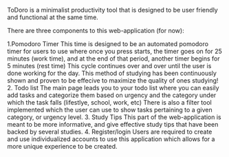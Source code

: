 ToDoro is a minimalist productivity tool that is designed to be user friendly and functional at the same time.

There are three components to this web-application (for now):

1.Pomodoro Timer
    This time is designed to be an automated pomodoro timer for users to use where once you press starts, the timer goes on for 25 minutes (work time), and at the end of that period, another timer begins for 5 minutes (rest time)
    This cycle continues over and over until the user is done working for the day. This method of studying has been continuously shown and proven to be effecive to maximize the quality of ones studying!
2. Todo list
    The main page leads you to your todo list where you can easily add tasks and categorize them based on urgency and the category under which the task falls (lifestlye, school, work, etc)
    There is also a filter tool implemented which the user can use to show tasks pertaining to a given category, or urgency level.
3. Study Tips
    This part of the web-application is meant to be more informative, and give effective study tips that have been backed by several studies.
4. Register/login
    Users are required to create and use individualized accounts to use this application which allows for a more unique experience to be created.
